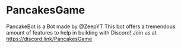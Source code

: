 # PancakesGame
PancakeBot is a Bot made by @ZeepYT This bot offers a tremendous amount of features to help in building with Discord! Join us at https://discord.link/PancakesGame 
